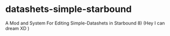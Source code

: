 # datashets-simple-starbound
A Mod and System For Editing Simple-Datashets in Starbound 8)    (Hey I can dream XD )

